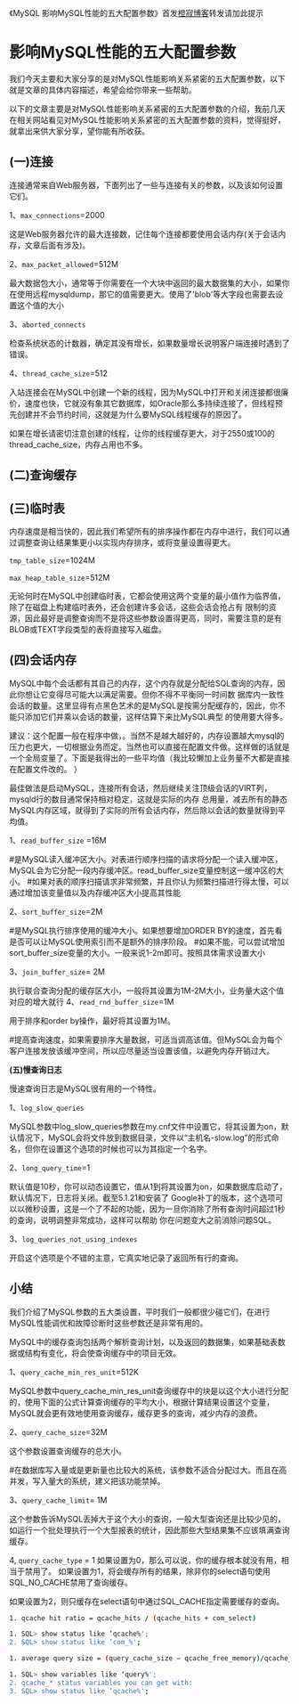 
《MySQL  影响MySQL性能的五大配置参数》首发[橙寂博客](http://www.luckyhe.com/post/72.html)转发请加此提示

# 影响MySQL性能的五大配置参数



我们今天主要和大家分享的是对MySQL性能影响关系紧密的五大配置参数，以下就是文章的具体内容描述，希望会给你带来一些帮助。

以下的文章主要是对MySQL性能影响关系紧密的五大配置参数的介绍，我前几天在相关网站看见对MySQL性能影响关系紧密的五大配置参数的资料，觉得挺好，就拿出来供大家分享，望你能有所收获。

## **(一)连接**

连接通常来自Web服务器，下面列出了一些与连接有关的参数，以及该如何设置它们。

1、`max_connections`=2000

这是Web服务器允许的最大连接数，记住每个连接都要使用会话内存(关于会话内存，文章后面有涉及)。

2、`max_packet_allowed`=512M

最大数据包大小，通常等于你需要在一个大块中返回的最大数据集的大小，如果你在使用远程mysqldump，那它的值需要更大。使用了'blob'等大字段也需要去设置这个值的大小

3、`aborted_connects`

检查系统状态的计数器，确定其没有增长，如果数量增长说明客户端连接时遇到了错误。

4、`thread_cache_size`=512

入站连接会在MySQL中创建一个新的线程，因为MySQL中打开和关闭连接都很廉价，速度也快，它就没有象其它数据库，如Oracle那么多持续连接了，但线程预先创建并不会节约时间，这就是为什么要MySQL线程缓存的原因了。

如果在增长请密切注意创建的线程，让你的线程缓存更大，对于2550或100的thread_cache_size，内存占用也不多。

## **(二)查询缓存**

## **(三)临时表**

内存速度是相当快的，因此我们希望所有的排序操作都在内存中进行，我们可以通过调整查询让结果集更小以实现内存排序，或将变量设置得更大。

`tmp_table_size`=1024M

`max_heap_table_size`=512M

无论何时在MySQL中创建临时表，它都会使用这两个变量的最小值作为临界值，除了在磁盘上构建临时表外，还会创建许多会话，这些会话会抢占有 限制的资源，因此最好是调整查询而不是将这些参数设置得更高，同时，需要注意的是有BLOB或TEXT字段类型的表将直接写入磁盘。

## **(四)会话内存**


MySQL中每个会话都有其自己的内存，这个内存就是分配给SQL查询的内存，因此你想让它变得尽可能大以满足需要。但你不得不平衡同一时间数 据库内一致性会话的数量。这里显得有点黑色艺术的是MySQL是按需分配缓存的，因此，你不能只添加它们并乘以会话的数量，这样估算下来比MySQL典型 的使用要大得多。

建议：这个配置一般在程序中做，。当然不是越大越好的，内存设置越大mysql的压力也更大，一切根据业务而定。当然也可以直接在配置文件做。这样做的话就是一个全局变量了。下面是我得出的一些平均值（我比较懒加上业务量不大都是直接在配置文件改的。
）

最佳做法是启动MySQL，连接所有会话，然后继续关注顶级会话的VIRT列，mysqld行的数目通常保持相对稳定，这就是实际的内存 总用量，减去所有的静态MySQL内存区域，就得到了实际的所有会话内存，然后除以会话的数量就得到平均值。


1、`read_buffer_size` =16M

#是MySQL读入缓冲区大小。对表进行顺序扫描的请求将分配一个读入缓冲区，MySQL会为它分配一段内存缓冲区。read_buffer_size变量控制这一缓冲区的大小。
#如果对表的顺序扫描请求非常频繁，并且你认为频繁扫描进行得太慢，可以通过增加该变量值以及内存缓冲区大小提高其性能

2、`sort_buffer_size`=2M


#是MySQL执行排序使用的缓冲大小。如果想要增加ORDER BY的速度，首先看是否可以让MySQL使用索引而不是额外的排序阶段。
#如果不能，可以尝试增加sort_buffer_size变量的大小。一般来说1-2m即可。按照具体需求设置大小


3、`join_buffer_size`= 2M　　　　　

执行联合查询分配的缓存区大小，一般将其设置为1M-2M大小，业务量大这个值对应的增大就行
4、`read_rnd_buffer_size`=1M

用于排序和order by操作，最好将其设置为1M。

#提高查询速度，如果需要排序大量数据，可适当调高该值。但MySQL会为每个客户连接发放该缓冲空间，所以应尽量适当设置该值，以避免内存开销过大。

**(五)慢查询日志**

慢速查询日志是MySQL很有用的一个特性。

1、`log_slow_queries`


MySQL参数中log_slow_queries参数在my.cnf文件中设置它，将其设置为on，默认情况下，MySQL会将文件放到数据目录，文件以“主机名-slow.log”的形式命名，但你在设置这个选项的时候也可以为其指定一个名字。

2、`long_query_time`=1

默认值是10秒，你可以动态设置它，值从1到将其设置为on，如果数据库启动了，默认情况下，日志将关闭。截至5.1.21和安装了 Google补丁的版本，这个选项可以以微秒设置，这是一个了不起的功能，因为一旦你消除了所有查询时间超过1秒的查询，说明调整非常成功，这样可以帮助 你在问题变大之前消除问题SQL。

3、`log_queries_not_using_indexes`

开启这个选项是个不错的主意，它真实地记录了返回所有行的查询。



## **小结**

我们介绍了MySQL参数的五大类设置，平时我们一般都很少碰它们，在进行MySQL性能调优和故障诊断时这些参数还是非常有用的。

MySQL中的缓存查询包括两个解析查询计划，以及返回的数据集，如果基础表数据或结构有变化，将会使查询缓存中的项目无效。

1、`query_cache_min_res_unit`=512K

MySQL参数中query_cache_min_res_unit查询缓存中的块是以这个大小进行分配的，使用下面的公式计算查询缓存的平均大小，根据计算结果设置这个变量，MySQL就会更有效地使用查询缓存，缓存更多的查询，减少内存的浪费。

2、`query_cache_size`=32M

这个参数设置查询缓存的总大小。

#在数据库写入量或是更新量也比较大的系统，该参数不适合分配过大。而且在高并发，写入量大的系统，建义把该功能禁掉。

3、`query_cache_limit`= 1M

这个参数告诉MySQL丢掉大于这个大小的查询，一般大型查询还是比较少见的，如运行一个批处理执行一个大型报表的统计，因此那些大型结果集不应该填满查询缓存。

4, `query_cache_type` = 1
如果设置为0，那么可以说，你的缓存根本就没有用，相当于禁用了。
如果设置为1，将会缓存所有的结果，除非你的select语句使用SQL_NO_CACHE禁用了查询缓存。

如果设置为2，则只缓存在select语句中通过SQL_CACHE指定需要缓存的查询。

```bash
1. qcache hit ratio = qcache_hits / (qcache_hits + com_select)   
```

```bash
1. SQL> show status like ‘qcache%';   
2. SQL> show status like ‘com_%';   
```
```bash
1. average query size = (query_cache_size – qcache_free_memory)/qcache_queries_in_cache   
```

```bash
1. SQL> show variables like ‘query%';   
2. qcache_* status variables you can get with:   
3. SQL> show status like ‘qcache%';   

```
